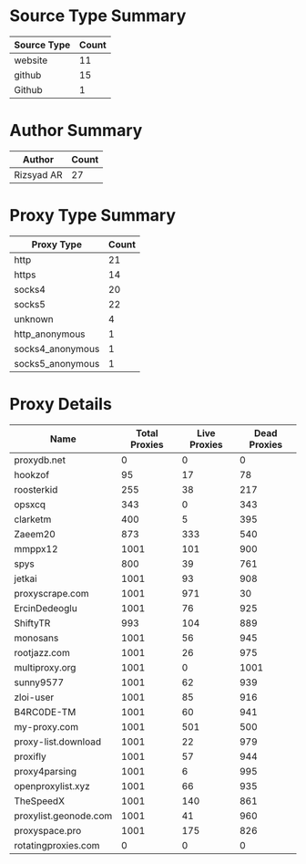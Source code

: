 # Source Type Summary

| Source Type | Count |
|-------------|-------|
| website | 11 |
| github | 15 |
| Github | 1 |


# Author Summary

| Author | Count |
|--------|-------|
| Rizsyad AR | 27 |


# Proxy Type Summary

| Proxy Type | Count |
|------------|-------|
| http | 21 |
| https | 14 |
| socks4 | 20 |
| socks5 | 22 |
| unknown | 4 |
| http_anonymous | 1 |
| socks4_anonymous | 1 |
| socks5_anonymous | 1 |


# Proxy Details

| Name | Total Proxies | Live Proxies | Dead Proxies |
|------|---------------|--------------|---------------|
| proxydb.net | 0 | 0 | 0 |
| hookzof | 95 | 17 | 78 |
| roosterkid | 255 | 38 | 217 |
| opsxcq | 343 | 0 | 343 |
| clarketm | 400 | 5 | 395 |
| Zaeem20 | 873 | 333 | 540 |
| mmppx12 | 1001 | 101 | 900 |
| spys | 800 | 39 | 761 |
| jetkai | 1001 | 93 | 908 |
| proxyscrape.com | 1001 | 971 | 30 |
| ErcinDedeoglu | 1001 | 76 | 925 |
| ShiftyTR | 993 | 104 | 889 |
| monosans | 1001 | 56 | 945 |
| rootjazz.com | 1001 | 26 | 975 |
| multiproxy.org | 1001 | 0 | 1001 |
| sunny9577 | 1001 | 62 | 939 |
| zloi-user | 1001 | 85 | 916 |
| B4RC0DE-TM | 1001 | 60 | 941 |
| my-proxy.com | 1001 | 501 | 500 |
| proxy-list.download | 1001 | 22 | 979 |
| proxifly | 1001 | 57 | 944 |
| proxy4parsing | 1001 | 6 | 995 |
| openproxylist.xyz | 1001 | 66 | 935 |
| TheSpeedX | 1001 | 140 | 861 |
| proxylist.geonode.com | 1001 | 41 | 960 |
| proxyspace.pro | 1001 | 175 | 826 |
| rotatingproxies.com | 0 | 0 | 0 |
